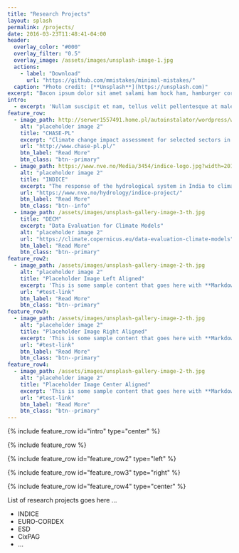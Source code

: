 ```yaml
---
title: "Research Projects"
layout: splash
permalink: /projects/
date: 2016-03-23T11:48:41-04:00
header:
  overlay_color: "#000"
  overlay_filter: "0.5"
  overlay_image: /assets/images/unsplash-image-1.jpg
  actions:
    - label: "Download"
      url: "https://github.com/mmistakes/minimal-mistakes/"
  caption: "Photo credit: [**Unsplash**](https://unsplash.com)"
excerpt: "Bacon ipsum dolor sit amet salami ham hock ham, hamburger corned beef short ribs kielbasa biltong t-bone drumstick tri-tip tail sirloin pork chop."
intro: 
  - excerpt: 'Nullam suscipit et nam, tellus velit pellentesque at malesuada, enim eaque. Quis nulla, netus tempor in diam gravida tincidunt, *proin faucibus* voluptate felis id sollicitudin. Centered with `type="center"`'
feature_row:
  - image_path: http://serwer1557491.home.pl/autoinstalator/wordpress/wp-content/uploads/2015/09/cropped-strona-logo_2.jpg
    alt: "placeholder image 2"
    title: "CHASE-PL"
    excerpt: "Climate change impact assessment for selected sectors in Poland"
    url: "http://www.chase-pl.pl/"
    btn_label: "Read More"
    btn_class: "btn--primary"
  - image_path: https://www.nve.no/Media/3454/indice-logo.jpg?width=201&height=168
    alt: "placeholder image 2"
    title: "INDICE"
    excerpt: "The response of the hydrological system in India to climate change (INDICE) was a project from 2012 to 2016 funded by the Norwegian Research Council."
    url: "https://www.nve.no/hydrology/indice-project/"
    btn_label: "Read More"
    btn_class: "btn--info"
  - image_path: /assets/images/unsplash-gallery-image-3-th.jpg
    title: "DECM"
    excerpt: "Data Evaluation for Climate Models"
    alt: "placeholder image 2"
    url: "https://climate.copernicus.eu/data-evaluation-climate-models"
    btn_label: "Read More"
    btn_class: "btn--primary"
feature_row2:
  - image_path: /assets/images/unsplash-gallery-image-2-th.jpg
    alt: "placeholder image 2"
    title: "Placeholder Image Left Aligned"
    excerpt: 'This is some sample content that goes here with **Markdown** formatting. Left aligned with `type="left"`'
    url: "#test-link"
    btn_label: "Read More"
    btn_class: "btn--primary"
feature_row3:
  - image_path: /assets/images/unsplash-gallery-image-2-th.jpg
    alt: "placeholder image 2"
    title: "Placeholder Image Right Aligned"
    excerpt: 'This is some sample content that goes here with **Markdown** formatting. Right aligned with `type="right"`'
    url: "#test-link"
    btn_label: "Read More"
    btn_class: "btn--primary"
feature_row4:
  - image_path: /assets/images/unsplash-gallery-image-2-th.jpg
    alt: "placeholder image 2"
    title: "Placeholder Image Center Aligned"
    excerpt: 'This is some sample content that goes here with **Markdown** formatting. Centered with `type="center"`'
    url: "#test-link"
    btn_label: "Read More"
    btn_class: "btn--primary"
---
```


{% include feature_row id="intro" type="center" %}

{% include feature_row %}

{% include feature_row id="feature_row2" type="left" %}

{% include feature_row id="feature_row3" type="right" %}

{% include feature_row id="feature_row4" type="center" %}

List of research projects goes here ...

* INDICE
* EURO-CORDEX
* ESD
* CixPAG
* ...

